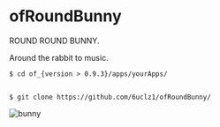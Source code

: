 # ofRoundBunny

ROUND ROUND BUNNY.

Around the rabbit to music.

    $ cd of_{version > 0.9.3}/apps/yourApps/


    $ git clone https://github.com/6uclz1/ofRoundBunny/




![bunny](https://www.dropbox.com/s/0yif1v9b0cv4ujh/bunny.gif?dl=1)
